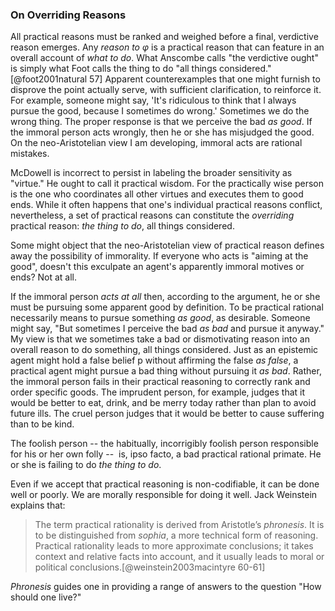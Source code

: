 ### On Overriding Reasons

All practical reasons must be ranked and weighed before a final, verdictive reason emerges. Any *reason to φ* is a practical reason that can feature in an overall account of *what to do*. What Anscombe calls "the verdictive ought" is simply what Foot calls the thing to do "all things considered."[@foot2001natural 57] Apparent counterexamples that one might furnish to disprove the point actually serve, with sufficient clarification, to reinforce it. For example, someone might say, 'It's ridiculous to think that I always pursue the good, because I sometimes do wrong.' Sometimes we do the wrong thing. The proper response is that we perceive the bad *as good*. If the immoral person acts wrongly, then he or she has misjudged the good. On the neo-Aristotelian view I am developing, immoral acts are rational mistakes. 

McDowell is incorrect to persist in labeling the broader sensitivity as "virtue." He ought to call it practical wisdom. For the practically wise person is the one who coordinates all other virtues and executes them to good ends. While it often happens that one's individual practical reasons conflict, nevertheless, a set of practical reasons can constitute the *overriding* practical reason: *the thing to do*, all things considered. 

Some might object that the neo-Aristotelian view of practical reason defines away the possibility of immorality. If everyone who acts is "aiming at the good", doesn't this exculpate an agent's apparently immoral motives or ends? Not at all. 

If the immoral person *acts at all* then, according to the argument, he or she must be pursuing some apparent good by definition. To be practical rational necessarily means to pursue something *as good*, as desirable. Someone might say, "But sometimes I perceive the bad *as bad* and pursue it anyway." My view is that we sometimes take a bad or dismotivating reason into an overall reason to do something, all things considered. Just as an epistemic agent might hold a false belief p without affirming the false *as false*, a practical agent might pursue a bad thing without pursuing it *as bad*.  Rather, the immoral person fails in their practical reasoning to correctly rank and order specific goods. The imprudent person, for example, judges that it would be better to eat, drink, and be merry today rather than plan to avoid future ills. The cruel person judges that it would be better to cause suffering than to be kind. 

The foolish person -- the habitually, incorrigibly foolish person responsible for his or her own folly --  is, ipso facto, a bad practical rational primate. He or she is failing to do *the thing to do*. 

Even if we accept that practical reasoning is non-codifiable, it can be done well or poorly. We are morally responsible for doing it well. Jack Weinstein explains that: 

>The term practical rationality is derived from Aristotle’s *phronesis*. It is to be distinguished from *sophia*, a more technical form of reasoning. Practical rationality leads to more approximate conclusions; it takes context and relative facts into account, and it usually leads to moral or political conclusions.[@weinstein2003macintyre 60-61] 

*Phronesis* guides one in providing a range of answers to the question "How should one live?" 




